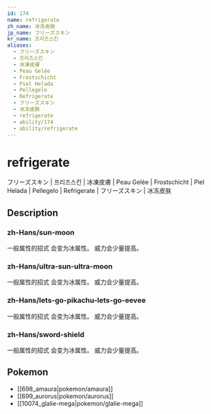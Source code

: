 ```yaml
---
id: 174
name: refrigerate
zh_name: 冰冻皮肤
jp_name: フリーズスキン
kr_name: 프리즈스킨
aliases:
  - フリーズスキン
  - 프리즈스킨
  - 冰凍皮膚
  - Peau Gelée
  - Frostschicht
  - Piel Helada
  - Pellegelo
  - Refrigerate
  - フリーズスキン
  - 冰冻皮肤
  - refrigerate
  - ability/174
  - ability/refrigerate
---
```

# refrigerate

フリーズスキン | 프리즈스킨 | 冰凍皮膚 | Peau Gelée | Frostschicht | Piel Helada | Pellegelo | Refrigerate | フリーズスキン | 冰冻皮肤

## Description

### zh-Hans/sun-moon

一般属性的招式
会变为冰属性。
威力会少量提高。

### zh-Hans/ultra-sun-ultra-moon

一般属性的招式
会变为冰属性。
威力会少量提高。

### zh-Hans/lets-go-pikachu-lets-go-eevee

一般属性的招式
会变为冰属性。
威力会少量提高。

### zh-Hans/sword-shield

一般属性的招式
会变为冰属性。
威力会少量提高。

## Pokemon

- [[698_amaura|pokemon/amaura]]
- [[699_aurorus|pokemon/aurorus]]
- [[10074_glalie-mega|pokemon/glalie-mega]]

